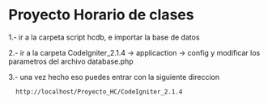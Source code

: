 Proyecto Horario de clases
===========

1.- ir a la carpeta script hcdb, e importar la base de datos

2.- ir a la carpeta CodeIgniter_2.1.4 -> applicaction -> config y modificar los parametros del archivo database.php

3.- una vez hecho eso puedes entrar con la siguiente direccion 

      http://localhost/Proyecto_HC/CodeIgniter_2.1.4   


